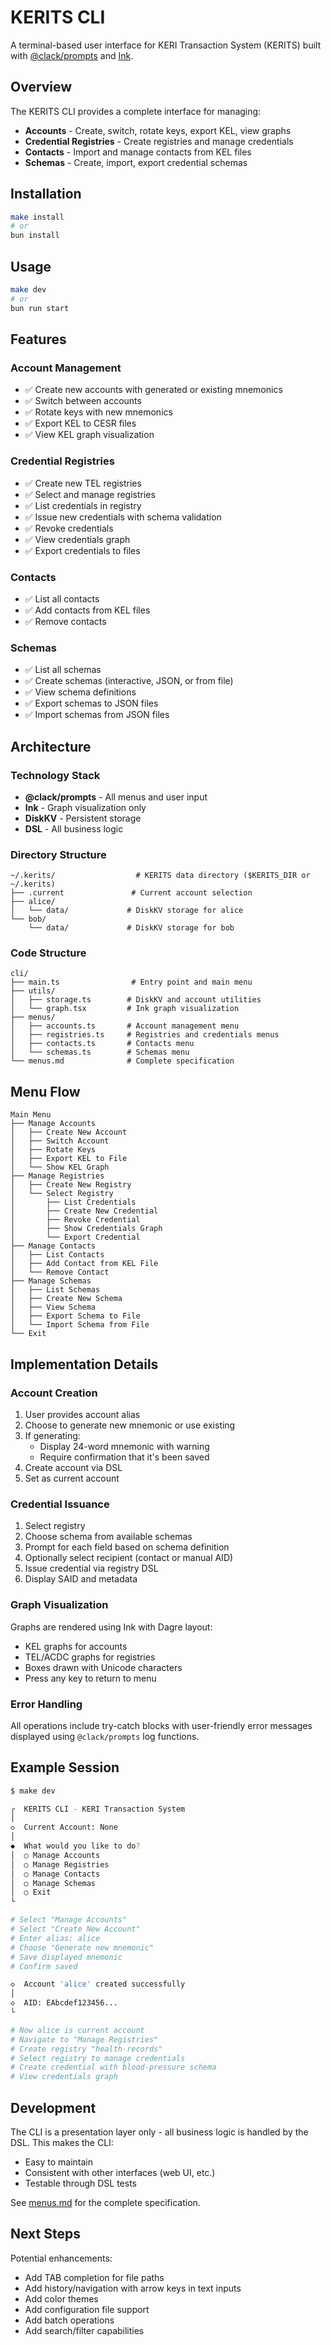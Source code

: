 # KERITS CLI

A terminal-based user interface for KERI Transaction System (KERITS) built with [@clack/prompts](https://github.com/natemoo-re/clack) and [Ink](https://github.com/vadimdemedes/ink).

## Overview

The KERITS CLI provides a complete interface for managing:
- **Accounts** - Create, switch, rotate keys, export KEL, view graphs
- **Credential Registries** - Create registries and manage credentials
- **Contacts** - Import and manage contacts from KEL files
- **Schemas** - Create, import, export credential schemas

## Installation

```bash
make install
# or
bun install
```

## Usage

```bash
make dev
# or
bun run start
```

## Features

### Account Management
- ✅ Create new accounts with generated or existing mnemonics
- ✅ Switch between accounts
- ✅ Rotate keys with new mnemonics
- ✅ Export KEL to CESR files
- ✅ View KEL graph visualization

### Credential Registries
- ✅ Create new TEL registries
- ✅ Select and manage registries
- ✅ List credentials in registry
- ✅ Issue new credentials with schema validation
- ✅ Revoke credentials
- ✅ View credentials graph
- ✅ Export credentials to files

### Contacts
- ✅ List all contacts
- ✅ Add contacts from KEL files
- ✅ Remove contacts

### Schemas
- ✅ List all schemas
- ✅ Create schemas (interactive, JSON, or from file)
- ✅ View schema definitions
- ✅ Export schemas to JSON files
- ✅ Import schemas from JSON files

## Architecture

### Technology Stack
- **@clack/prompts** - All menus and user input
- **Ink** - Graph visualization only
- **DiskKV** - Persistent storage
- **DSL** - All business logic

### Directory Structure

```
~/.kerits/                  # KERITS data directory ($KERITS_DIR or ~/.kerits)
├── .current               # Current account selection
├── alice/
│   └── data/             # DiskKV storage for alice
└── bob/
    └── data/             # DiskKV storage for bob
```

### Code Structure

```
cli/
├── main.ts                # Entry point and main menu
├── utils/
│   ├── storage.ts        # DiskKV and account utilities
│   └── graph.tsx         # Ink graph visualization
├── menus/
│   ├── accounts.ts       # Account management menu
│   ├── registries.ts     # Registries and credentials menus
│   ├── contacts.ts       # Contacts menu
│   └── schemas.ts        # Schemas menu
└── menus.md              # Complete specification
```

## Menu Flow

```
Main Menu
├── Manage Accounts
│   ├── Create New Account
│   ├── Switch Account
│   ├── Rotate Keys
│   ├── Export KEL to File
│   └── Show KEL Graph
├── Manage Registries
│   ├── Create New Registry
│   └── Select Registry
│       ├── List Credentials
│       ├── Create New Credential
│       ├── Revoke Credential
│       ├── Show Credentials Graph
│       └── Export Credential
├── Manage Contacts
│   ├── List Contacts
│   ├── Add Contact from KEL File
│   └── Remove Contact
├── Manage Schemas
│   ├── List Schemas
│   ├── Create New Schema
│   ├── View Schema
│   ├── Export Schema to File
│   └── Import Schema from File
└── Exit
```

## Implementation Details

### Account Creation

1. User provides account alias
2. Choose to generate new mnemonic or use existing
3. If generating:
   - Display 24-word mnemonic with warning
   - Require confirmation that it's been saved
4. Create account via DSL
5. Set as current account

### Credential Issuance

1. Select registry
2. Choose schema from available schemas
3. Prompt for each field based on schema definition
4. Optionally select recipient (contact or manual AID)
5. Issue credential via registry DSL
6. Display SAID and metadata

### Graph Visualization

Graphs are rendered using Ink with Dagre layout:
- KEL graphs for accounts
- TEL/ACDC graphs for registries
- Boxes drawn with Unicode characters
- Press any key to return to menu

### Error Handling

All operations include try-catch blocks with user-friendly error messages displayed using `@clack/prompts` log functions.

## Example Session

```bash
$ make dev

┌  KERITS CLI - KERI Transaction System
│
◇  Current Account: None
│
◆  What would you like to do?
│  ○ Manage Accounts
│  ○ Manage Registries
│  ○ Manage Contacts
│  ○ Manage Schemas
│  ○ Exit
└

# Select "Manage Accounts"
# Select "Create New Account"
# Enter alias: alice
# Choose "Generate new mnemonic"
# Save displayed mnemonic
# Confirm saved

◇  Account 'alice' created successfully
│
◇  AID: EAbcdef123456...
└

# Now alice is current account
# Navigate to "Manage Registries"
# Create registry "health-records"
# Select registry to manage credentials
# Create credential with blood-pressure schema
# View credentials graph
```

## Development

The CLI is a presentation layer only - all business logic is handled by the DSL. This makes the CLI:
- Easy to maintain
- Consistent with other interfaces (web UI, etc.)
- Testable through DSL tests

See [menus.md](menus.md) for the complete specification.

## Next Steps

Potential enhancements:
- Add TAB completion for file paths
- Add history/navigation with arrow keys in text inputs
- Add color themes
- Add configuration file support
- Add batch operations
- Add search/filter capabilities
